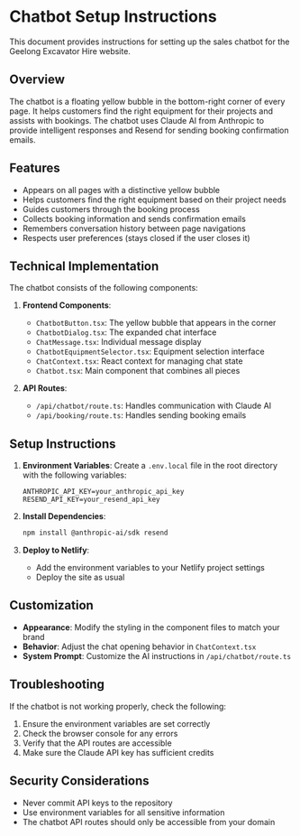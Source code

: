# Chatbot Setup Instructions

This document provides instructions for setting up the sales chatbot for the Geelong Excavator Hire website.

## Overview

The chatbot is a floating yellow bubble in the bottom-right corner of every page. It helps customers find the right equipment for their projects and assists with bookings. The chatbot uses Claude AI from Anthropic to provide intelligent responses and Resend for sending booking confirmation emails.

## Features

- Appears on all pages with a distinctive yellow bubble
- Helps customers find the right equipment based on their project needs
- Guides customers through the booking process
- Collects booking information and sends confirmation emails
- Remembers conversation history between page navigations
- Respects user preferences (stays closed if the user closes it)

## Technical Implementation

The chatbot consists of the following components:

1. **Frontend Components**:
   - `ChatbotButton.tsx`: The yellow bubble that appears in the corner
   - `ChatbotDialog.tsx`: The expanded chat interface
   - `ChatMessage.tsx`: Individual message display
   - `ChatbotEquipmentSelector.tsx`: Equipment selection interface
   - `ChatContext.tsx`: React context for managing chat state
   - `Chatbot.tsx`: Main component that combines all pieces

2. **API Routes**:
   - `/api/chatbot/route.ts`: Handles communication with Claude AI
   - `/api/booking/route.ts`: Handles sending booking emails

## Setup Instructions

1. **Environment Variables**:
   Create a `.env.local` file in the root directory with the following variables:
   ```
   ANTHROPIC_API_KEY=your_anthropic_api_key
   RESEND_API_KEY=your_resend_api_key
   ```

2. **Install Dependencies**:
   ```bash
   npm install @anthropic-ai/sdk resend
   ```

3. **Deploy to Netlify**:
   - Add the environment variables to your Netlify project settings
   - Deploy the site as usual

## Customization

- **Appearance**: Modify the styling in the component files to match your brand
- **Behavior**: Adjust the chat opening behavior in `ChatContext.tsx`
- **System Prompt**: Customize the AI instructions in `/api/chatbot/route.ts`

## Troubleshooting

If the chatbot is not working properly, check the following:

1. Ensure the environment variables are set correctly
2. Check the browser console for any errors
3. Verify that the API routes are accessible
4. Make sure the Claude API key has sufficient credits

## Security Considerations

- Never commit API keys to the repository
- Use environment variables for all sensitive information
- The chatbot API routes should only be accessible from your domain
